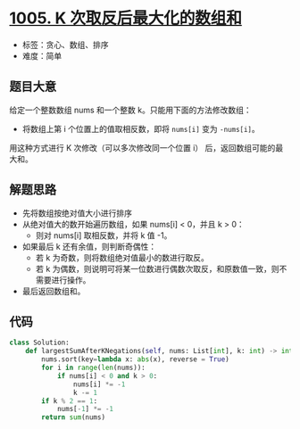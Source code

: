 # [1005. K 次取反后最大化的数组和](https://leetcode-cn.com/problems/maximize-sum-of-array-after-k-negations/)

- 标签：贪心、数组、排序
- 难度：简单

## 题目大意

给定一个整数数组 nums 和一个整数 k。只能用下面的方法修改数组：

- 将数组上第 i 个位置上的值取相反数，即将 `nums[i]` 变为 `-nums[i]`。

用这种方式进行 K 次修改（可以多次修改同一个位置 i） 后，返回数组可能的最大和。

## 解题思路

- 先将数组按绝对值大小进行排序
- 从绝对值大的数开始遍历数组，如果 nums[i] < 0，并且 k > 0：
  - 则对 nums[i] 取相反数，并将 k 值 -1。
- 如果最后 k 还有余值，则判断奇偶性：
  - 若 k 为奇数，则将数组绝对值最小的数进行取反。
  - 若 k 为偶数，则说明可将某一位数进行偶数次取反，和原数值一致，则不需要进行操作。
- 最后返回数组和。

## 代码

```Python
class Solution:
    def largestSumAfterKNegations(self, nums: List[int], k: int) -> int:
        nums.sort(key=lambda x: abs(x), reverse = True)
        for i in range(len(nums)):
            if nums[i] < 0 and k > 0:
                nums[i] *= -1
                k -= 1
        if k % 2 == 1:
            nums[-1] *= -1
        return sum(nums)
```

